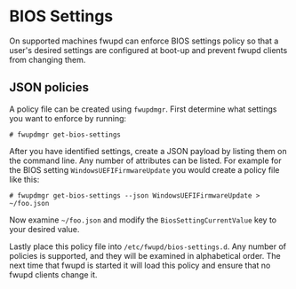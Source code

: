 # BIOS Settings

On supported machines fwupd can enforce BIOS settings policy so that a user's desired settings are configured at boot-up
and prevent fwupd clients from changing them.

## JSON policies

A policy file can be created using `fwupdmgr`.  First determine what settings you want to enforce by running:

```shell
# fwupdmgr get-bios-settings
```

After you have identified settings, create a JSON payload by listing them on the command line.  Any number of attributes can
be listed.
For example for the BIOS setting `WindowsUEFIFirmwareUpdate` you would create a policy file like this:

```shell
# fwupdmgr get-bios-settings --json WindowsUEFIFirmwareUpdate > ~/foo.json
```

Now examine `~/foo.json` and modify the `BiosSettingCurrentValue` key to your desired value.

Lastly place this policy file into `/etc/fwupd/bios-settings.d`.  Any number of policies is supported, and they will be examined
in alphabetical order.  The next time that fwupd is started it will load this policy and ensure that no fwupd clients change it.
